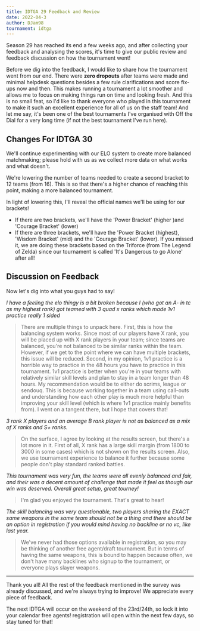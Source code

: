 ```yaml
---
title: IDTGA 29 Feedback and Review
date: 2022-04-3
author: DJam98
tournament: idtga
---
```


Season 29 has reached its end a few weeks ago, and after collecting your feedback and analysing the scores, it's time to give our public review and feedback discussion on how the tournament went!

Before we dig into the feedback, I would like to share how the tournament went from our end. There were **zero dropouts** after teams were made and minimal helpdesk questions besides a few rule clarifications and score fix-ups now and then. This makes running a tournament a lot smoother and allows me to focus on making things run on time and looking fresh. And this is no small feat, so I'd like to thank everyone who played in this tournament to make it such an excellent experience for all of us on the staff team! And let me say, it's been one of the best tournaments I've organised with Off the Dial for a very long time (if not the best tournament I've run here).

## Changes For IDTGA 30
We'll continue experimenting with our ELO system to create more balanced matchmaking; please hold with us as we collect more data on what works and what doesn't.

We're lowering the number of teams needed to create a second bracket to 12 teams (from 16). This is so that there's a higher chance of reaching this point, making a more balanced tournament.

In light of lowering this, I'll reveal the official names we'll be using for our brackets!
- If there are two brackets, we'll have the 'Power Bracket' (higher )and 'Courage Bracket' (lower)
- If there are three brackets, we'll have the 'Power Bracket (highest), 'Wisdom Bracket' (mid) and the 'Courage Bracket' (lower).
If you missed it, we are doing these brackets based on the Triforce (from The Legend of Zelda) since our tournament is called 'It's Dangerous to go Alone' after all!

## Discussion on Feedback

Now let's dig into what you guys had to say!

*I have a feeling the elo thingy is a bit broken because I (who got an A- in tc as my highest rank) got teamed with 3 quad x ranks which made 1v1 practice really 1 sided*
> There are multiple things to unpack here. First, this is how the balancing system works. Since most of our players have X rank, you will be placed up with X rank players in your team; since teams are balanced, you're not balanced to be similar ranks within the team. However, if we get to the point where we can have multiple brackets, this issue will be reduced. Second, in my opinion, 1v1 practice is a horrible way to practice in the 48 hours you have to practice in this tournament. 1v1 practice is better when you're in your teams with relatively similar skill levels and plan to stay in a team longer than 48 hours. My recommendation would be to either do scrims, league or sendouq. This is because working together in a team using call-outs and understanding how each other play is much more helpful than improving your skill level (which is where 1v1 practice mainly benefits from). I went on a tangent there, but I hope that covers that!

*3 rank X players and an average B rank player is not as balanced as a mix of X ranks and S+ ranks.*
> On the surface, I agree by looking at the results screen, but there's a lot more in it. First of all, X rank has a large skill margin (from 1800 to 3000 in some cases) which is not shown on the results screen. Also, we use tournament experience to balance it further because some people don't play standard ranked battles.

*This tournament was very fun, the teams were all evenly balanced and fair, and their was a decent amount of challenge that made it feel as though our win was deserved. Overall great setup, great tourney!*
> I'm glad you enjoyed the tournament. That's great to hear!

*The skill balancing was very questionable, two players sharing the EXACT same weapons in the same team should not be a thing and there should be an option in registration if you would mind having no backline or no vc, like last year.*
> We've never had those options available in registration, so you may be thinking of another free agent/draft tournament. But in terms of having the same weapons, this is bound to happen because often, we don't have many backlines who signup to the tournament, or everyone plays slayer weapons.

---

Thank you all! All the rest of the feedback mentioned in the survey was already discussed, and we're always trying to improve! We appreciate every piece of feedback.

The next IDTGA will occur on the weekend of the 23rd/24th, so lock it into your calendar free agents! registration will open within the next few days, so stay tuned for that!